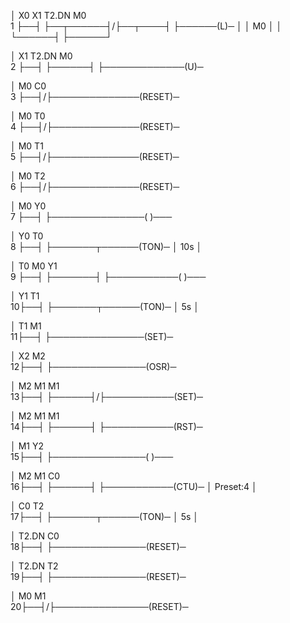 │   X0          X1      T2.DN      M0  
1 ├──┤ ├──┬──────┤/├──┬────┤ ├──────(L)─
  │        │      M0       │
  │        └──────┤ ├──────┘

  │   X1      T2.DN            M0  
2 ├──┤ ├──────┤ ├─────────────(U)─

  │   M0               C0  
3 ├──┤/├──────────────(RESET)─

  │   M0               T0  
4 ├──┤/├──────────────(RESET)─

  │   M0               T1  
5 ├──┤/├──────────────(RESET)─

  │   M0               T2  
6 ├──┤/├──────────────(RESET)─

  │   M0               Y0  
7 ├──┤ ├───────────────( )───

  │   Y0              T0  
8 ├──┤ ├───────┬──────(TON)─
  │          10s      │

  │   T0       M0            Y1  
9 ├──┤ ├───────┤ ├───────────( )───

  │   Y1              T1  
10├──┤ ├───────┬──────(TON)─
  │           5s       │

  │   T1               M1  
11├──┤ ├───────────────(SET)─

  │   X2               M2  
12├──┤ ├───────────────(OSR)─

  │   M2      M1             M1  
13├──┤ ├──────┤/├───────────(SET)─

  │   M2      M1             M1  
14├──┤ ├──────┤ ├───────────(RST)─

  │   M1               Y2  
15├──┤ ├───────────────( )───

  │   M2      M1             C0  
16├──┤ ├──────┤ ├───────────(CTU)─
  │            Preset:4      │

  │   C0               T2  
17├──┤ ├───────┬──────(TON)─
  │           5s       │

  │   T2.DN            C0  
18├──┤ ├───────────────(RESET)─

  │   T2.DN            T2  
19├──┤ ├───────────────(RESET)─

  │   M0               M1  
20├──┤/├───────────────(RESET)─